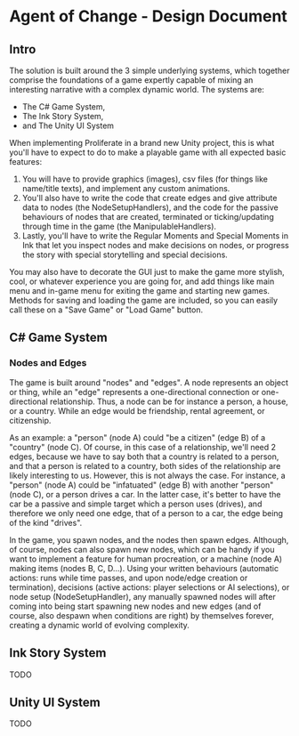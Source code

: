# Agent of Change - Design Document

## Intro
The solution is built around the 3 simple underlying systems, which together comprise the foundations of a game expertly capable of mixing an interesting narrative with a complex dynamic world. The systems are:

- The C# Game System,
- The Ink Story System,
- and The Unity UI System

When implementing Proliferate in a brand new Unity project, this is what you'll have to expect to do to make a playable game with all expected basic features:

1. You will have to provide graphics (images), csv files (for things like name/title texts), and implement any custom animations.
2. You'll also have to write the code that create edges and give attribute data to nodes (the NodeSetupHandlers), and the code for the passive behaviours of nodes that are created, terminated or ticking/updating through time in the game (the ManipulableHandlers). 
3. Lastly, you'll have to write the Regular Moments and Special Moments in Ink that let you inspect nodes and make decisions on nodes, or progress the story with special storytelling and special decisions.

You may also have to decorate the GUI just to make the game more stylish, cool, or whatever experience you are going for, and add things like main menu and in-game menu for exiting the game and starting new games. Methods for saving and loading the game are included, so you can easily call these on a "Save Game" or "Load Game" button.

## C# Game System

### Nodes and Edges

The game is built around "nodes" and "edges". A node represents an object or thing, while an "edge" represents a one-directional connection or one-directional relationship. Thus, a node can be for instance a person, a house, or a country. While an edge would be friendship, rental agreement, or citizenship.

As an example: a "person" (node A) could "be a citizen" (edge B) of a "country" (node C). Of course, in this case of a relationship, we'll need 2 edges, because we have to say both that a country is related to a person, and that a person is related to a country, both sides of the relationship are likely interesting to us. However, this is not always the case. For instance, a "person" (node A) could be "infatuated" (edge B) with another "person" (node C), or a person drives a car. In the latter case, it's better to have the car be a passive and simple target which a person uses (drives), and therefore we only need one edge, that of a person to a car, the edge being of the kind "drives".

In the game, you spawn nodes, and the nodes then spawn edges. Although, of course, nodes can also spawn new nodes, which can be handy if you want to implement a feature for human procreation, or a machine (node A) making items (nodes B, C, D...). Using your written behaviours (automatic actions: runs while time passes, and upon node/edge creation or termination), decisions (active actions: player selections or AI selections), or node setup (NodeSetupHandler), any manually spawned nodes will after coming into being start spawning new nodes and new edges (and of course, also despawn when conditions are right) by themselves forever, creating a dynamic world of evolving complexity.

## Ink Story System

TODO

## Unity UI System

TODO
